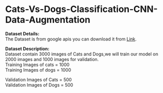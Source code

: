 # Cats-Vs-Dogs-Classification-CNN-Data-Augmentation
<b>Dataset Details:</b><Br>
The Dataset is from google apis you can download it from <a href = "https://storage.googleapis.com/mledu-datasets/cats_and_dogs_filtered.zip">Link</a>.<br>

<b>Dataset Description:</b><br>
Dataset contain 3000 images of Cats and Dogs,we will train our model on 2000 images and 1000 images for validation.<br>
Training Images of cats = 1000<br>
Training Images of dogs = 1000<br>

Validation Images of Cats = 500<br>
Validation Images of Dogs = 500<br>



